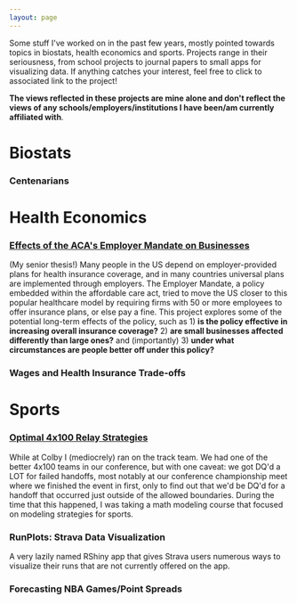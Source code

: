 ```yaml
---
layout: page
---
```


Some stuff I've worked on in the past few years, mostly pointed towards topics in biostats, health economics and sports. Projects range in their seriousness, from school projects to journal papers to small apps for visualizing data. If anything catches your interest, feel free to click to associated link to the project!

**The views reflected in these projects are mine alone and don't reflect the views of any schools/employers/institutions I have been/am currently affiliated with**.

# Biostats

### Centenarians

# Health Economics

### [Effects of the ACA's Employer Mandate on Businesses](http://www.colby.edu/econ/wp-content/uploads/sites/73/2018/08/kb_thesis-4.pdf)
(My senior thesis!) Many people in the US depend on employer-provided plans for health insurance coverage, and in many countries universal plans are implemented through employers. The Employer Mandate, a policy embedded within the affordable care act, tried to move the US closer to this popular healthcare model by requiring firms with 50 or more employees to offer insurance plans, or else pay a fine. This project explores some of the potential long-term effects of the policy, such as 1) **is the policy effective in increasing overall insurance coverage?** 2) **are small businesses affected differently than large ones?**  and (importantly) 3) **under what circumstances are people better off under this policy?**

### Wages and Health Insurance Trade-offs

# Sports

### [Optimal 4x100 Relay Strategies](https://kbarnatchez.github.io/assets/kb_exchanges.pdf)
While at Colby I (mediocrely) ran on the track team. We had one of the better 4x100 teams in our conference, but with one caveat: we got DQ'd a LOT for failed handoffs, most notably at our conference championship meet where we finished the event in first, only to find out that we'd be DQ'd for a handoff that occurred just outside of the allowed boundaries. During the time that this happened, I was taking a math modeling course that focused on modeling strategies for sports. 

### RunPlots: Strava Data Visualization
A very lazily named RShiny app that gives Strava users numerous ways to visualize their runs that are not currently offered on the app.

### Forecasting NBA Games/Point Spreads
